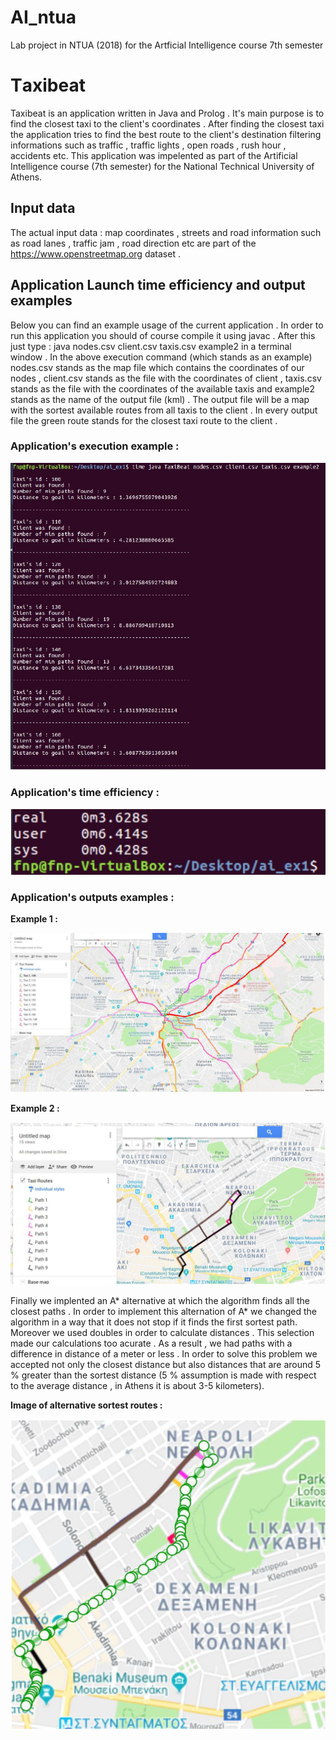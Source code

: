 # AI_ntua
Lab project in NTUA (2018) for the Artficial Intelligence course 7th semester


# Τaxibeat
Taxibeat is an application written in Java and Prolog . It's main purpose is to find the closest taxi to the client's coordinates . After finding the closest taxi the application tries to find the best route to the client's destination filtering informations such as traffic , traffic lights , open roads , rush hour , accidents etc.
This application was impelented as part of the Artificial Intelligence course (7th semester) for the National Technical University of Athens.


## Input data 
The actual input data : map coordinates , streets and road information such as road lanes , traffic jam , road direction etc are part of the https://www.openstreetmap.org dataset .

## Application Launch time efficiency and output examples 
Below you can find an example usage of the current application . In order to run this application you should of course compile it using javac . After this just type : java nodes.csv client.csv taxis.csv example2 in a terminal window . In the above execution command (which stands as an example) nodes.csv stands as the map file which contains the coordinates of our nodes , client.csv stands as the file with the coordinates of client , taxis.csv stands as the file with the coordinates of the available taxis and example2 stands as the name of the output file (kml) . The output file will be a map with the sortest available routes from all taxis to the client . In every output file the green route stands for the closest taxi route to the client .

### Application's execution example :

![alt text](https://github.com/manzar96/ai_ntua/blob/master/images/runt.jpg)

### Application's time efficiency :

![alt text](https://github.com/manzar96/ai_ntua/blob/master/images/time.jpg)

### Application's outputs examples :

**Example 1 :**

![alt text](https://github.com/manzar96/ai_ntua/blob/master/images/ex1.jpg)


**Example 2 :**

![alt text](https://github.com/manzar96/ai_ntua/blob/master/images/ex2.png)


Finally we implented an A* alternative at which the algorithm finds all the closest paths . In order to implement this alternation of A* we changed the algorithm in a way that it does not stop if it finds the first sortest path. Moreover we used doubles in order to calculate distances . This selection made our calculations too acurate . As a result , we had paths with a difference in distance of a meter or less . In order to solve this problem we accepted not only the closest distance but also distances that are around 5 % greater than the sortest distance (5 % assumption is made with respect to the average distance , in Athens it is about 3-5 kilometers).

**Image of alternative sortest routes :**

![alt text](https://github.com/manzar96/ai_ntua/blob/master/images/p1.png)